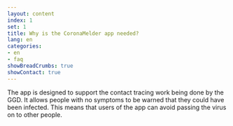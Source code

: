 ```yaml
---
layout: content
index: 1
set: 1
title: Why is the CoronaMelder app needed?
lang: en
categories:
- en
- faq
showBreadCrumbs: true
showContact: true
---
```


The app is designed to support the contact tracing work being done by the GGD. It allows people with no symptoms to be warned that they could have been infected. This means that users of the app can avoid passing the virus on to other people.
